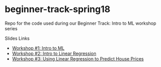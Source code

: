 # beginner-track-spring18
Repo for the code used during our Beginner Track: Intro to ML workshop series

Slides Links
- [Workshop #1: Intro to ML](https://docs.google.com/presentation/d/1QrPrEXyTXdISl1qVgIB-CfLV-xk_sYJolTfsrzrRqFM/edit?usp=sharing)
- [Workshop #2: Intro to Linear Regression](https://docs.google.com/presentation/d/1-bXLME5dLM06jiv2DThMQCXIhnbZiO5Oqfb4XHi9uZk/edit?usp=sharing)
- [Workshop #3: Using Linear Regression to Predict House Prices](https://docs.google.com/presentation/d/1IZzYvh0HR0fwkfdIyQQjwGUhT6RA-33ze2RsYHSvVgU/edit?usp=sharing)
